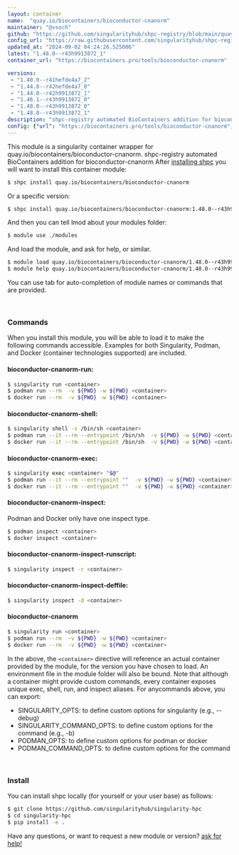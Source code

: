 ```yaml
---
layout: container
name:  "quay.io/biocontainers/bioconductor-cnanorm"
maintainer: "@vsoch"
github: "https://github.com/singularityhub/shpc-registry/blob/main/quay.io/biocontainers/bioconductor-cnanorm/container.yaml"
config_url: "https://raw.githubusercontent.com/singularityhub/shpc-registry/main/quay.io/biocontainers/bioconductor-cnanorm/container.yaml"
updated_at: "2024-09-02 04:24:26.525006"
latest: "1.48.0--r43h9913872_1"
container_url: "https://biocontainers.pro/tools/bioconductor-cnanorm"

versions:
 - "1.40.0--r41hefde4a7_2"
 - "1.44.0--r42hefde4a7_0"
 - "1.44.0--r42h9913872_1"
 - "1.46.1--r43h9913872_0"
 - "1.48.0--r43h9913872_0"
 - "1.48.0--r43h9913872_1"
description: "shpc-registry automated BioContainers addition for bioconductor-cnanorm"
config: {"url": "https://biocontainers.pro/tools/bioconductor-cnanorm", "maintainer": "@vsoch", "description": "shpc-registry automated BioContainers addition for bioconductor-cnanorm", "latest": {"1.48.0--r43h9913872_1": "sha256:c69fe01a9fb208c6ce19791cd7398b83e2958ffe3693f31924c7558144e02696"}, "tags": {"1.40.0--r41hefde4a7_2": "sha256:bd38274857fba5b73c47b49db298bfda396f676e285310a6d0eb281f1dcdd84e", "1.44.0--r42hefde4a7_0": "sha256:eab40517346845958da202a5ee78441104c58c1fb74b25c4391400e761a5f2df", "1.44.0--r42h9913872_1": "sha256:7577124d3175a176bf048375b3d7e9d9de4a3687f39e1cd7d64755c2753243e1", "1.46.1--r43h9913872_0": "sha256:6e9bbdc0db302d1f25923fb30a01da13dc4620640a20062cf8758551e4eb5000", "1.48.0--r43h9913872_0": "sha256:808750e62301e298e8640418933a302b948b47a4e3348c7f8bf7c7bfa88e9e7e", "1.48.0--r43h9913872_1": "sha256:c69fe01a9fb208c6ce19791cd7398b83e2958ffe3693f31924c7558144e02696"}, "docker": "quay.io/biocontainers/bioconductor-cnanorm"}
---
```


This module is a singularity container wrapper for quay.io/biocontainers/bioconductor-cnanorm.
shpc-registry automated BioContainers addition for bioconductor-cnanorm
After [installing shpc](#install) you will want to install this container module:


```bash
$ shpc install quay.io/biocontainers/bioconductor-cnanorm
```

Or a specific version:

```bash
$ shpc install quay.io/biocontainers/bioconductor-cnanorm:1.48.0--r43h9913872_1
```

And then you can tell lmod about your modules folder:

```bash
$ module use ./modules
```

And load the module, and ask for help, or similar.

```bash
$ module load quay.io/biocontainers/bioconductor-cnanorm/1.48.0--r43h9913872_1
$ module help quay.io/biocontainers/bioconductor-cnanorm/1.48.0--r43h9913872_1
```

You can use tab for auto-completion of module names or commands that are provided.

<br>

### Commands

When you install this module, you will be able to load it to make the following commands accessible.
Examples for both Singularity, Podman, and Docker (container technologies supported) are included.

#### bioconductor-cnanorm-run:

```bash
$ singularity run <container>
$ podman run --rm  -v ${PWD} -w ${PWD} <container>
$ docker run --rm  -v ${PWD} -w ${PWD} <container>
```

#### bioconductor-cnanorm-shell:

```bash
$ singularity shell -s /bin/sh <container>
$ podman run --it --rm --entrypoint /bin/sh  -v ${PWD} -w ${PWD} <container>
$ docker run --it --rm --entrypoint /bin/sh  -v ${PWD} -w ${PWD} <container>
```

#### bioconductor-cnanorm-exec:

```bash
$ singularity exec <container> "$@"
$ podman run --it --rm --entrypoint ""  -v ${PWD} -w ${PWD} <container> "$@"
$ docker run --it --rm --entrypoint ""  -v ${PWD} -w ${PWD} <container> "$@"
```

#### bioconductor-cnanorm-inspect:

Podman and Docker only have one inspect type.

```bash
$ podman inspect <container>
$ docker inspect <container>
```

#### bioconductor-cnanorm-inspect-runscript:

```bash
$ singularity inspect -r <container>
```

#### bioconductor-cnanorm-inspect-deffile:

```bash
$ singularity inspect -d <container>
```



#### bioconductor-cnanorm

```bash
$ singularity run <container>
$ podman run --rm  -v ${PWD} -w ${PWD} <container>
$ docker run --rm  -v ${PWD} -w ${PWD} <container>
```


In the above, the `<container>` directive will reference an actual container provided
by the module, for the version you have chosen to load. An environment file in the
module folder will also be bound. Note that although a container
might provide custom commands, every container exposes unique exec, shell, run, and
inspect aliases. For anycommands above, you can export:

 - SINGULARITY_OPTS: to define custom options for singularity (e.g., --debug)
 - SINGULARITY_COMMAND_OPTS: to define custom options for the command (e.g., -b)
 - PODMAN_OPTS: to define custom options for podman or docker
 - PODMAN_COMMAND_OPTS: to define custom options for the command

<br>

### Install

You can install shpc locally (for yourself or your user base) as follows:

```bash
$ git clone https://github.com/singularityhub/singularity-hpc
$ cd singularity-hpc
$ pip install -e .
```

Have any questions, or want to request a new module or version? [ask for help!](https://github.com/singularityhub/singularity-hpc/issues)